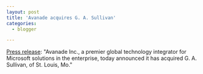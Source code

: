 ```yaml
---
layout: post
title: 'Avanade acquires G. A. Sullivan'
categories:
  - blogger

---
```


[Press release](http://www.avanade.com/share/content/about.avanade/news.media/press.releases/pr.5.23.03.pdf): "Avanade Inc., a premier global technology integrator for Microsoft solutions in the enterprise, today announced it has acquired G. A. Sullivan, of St. Louis, Mo."
